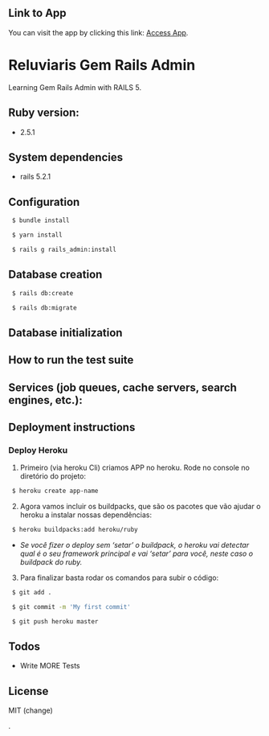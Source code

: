 ## Link to App

You can visit the app by clicking this link: [Access App](https://reluviaris-rails-admin.herokuapp.com/admin).

# Reluviaris Gem Rails Admin

Learning Gem Rails Admin with RAILS 5.

## Ruby version: 

* 2.5.1

## System dependencies

* rails 5.2.1

## Configuration
```sh
 $ bundle install
```
```sh
 $ yarn install
```
```sh
 $ rails g rails_admin:install
```
## Database creation
```sh
 $ rails db:create
```
```sh
 $ rails db:migrate
```
## Database initialization

## How to run the test suite

## Services (job queues, cache servers, search engines, etc.): 

## Deployment instructions

### Deploy Heroku

1. Primeiro (via heroku Cli) criamos APP no heroku. Rode no console no diretório do projeto:
```sh
 $ heroku create app-name
```
2. Agora vamos incluir os buildpacks, que são os pacotes que vão ajudar o heroku a instalar nossas dependências:
```sh
 $ heroku buildpacks:add heroku/ruby
```
* *Se você fizer o deploy sem ‘setar’ o buildpack, o heroku vai detectar qual é o seu framework principal e vai ‘setar’ para você, neste caso o buildpack do ruby.*

3. Para finalizar basta rodar os comandos para subir o código:

```sh
 $ git add .
```
```sh
 $ git commit -m 'My first commit'
```
```sh
 $ git push heroku master
```

## Todos

 - Write MORE Tests


License
----

MIT (change)

.
